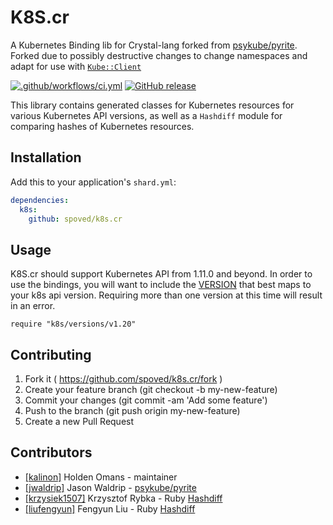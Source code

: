 # K8S.cr

A Kubernetes Binding lib for Crystal-lang forked from [psykube/pyrite](https://github.com/psykube/pyrite).
Forked due to possibly destructive changes to change namespaces and adapt for use with [`Kube::Client`](https://github.com/spoved/kube-client.cr)

[![.github/workflows/ci.yml](https://github.com/spoved/k8s.cr/actions/workflows/ci.yml/badge.svg)](https://github.com/spoved/k8s.cr/actions/workflows/ci.yml) [![GitHub release](https://img.shields.io/github/release/spoved/k8s.cr.svg)](https://github.com/spoved/k8s.cr/releases)

This library contains generated classes for Kubernetes resources for various Kubernetes API versions, as well as a `Hashdiff` module for comparing hashes of Kubernetes resources.

## Installation

Add this to your application's `shard.yml`:

```yaml
dependencies:
  k8s:
    github: spoved/k8s.cr
```

## Usage

K8S.cr should support Kubernetes API from 1.11.0 and beyond. In order to use
the bindings, you will want to include the [VERSION](src/versions) that best maps to your k8s api version.
Requiring more than one version at this time will result in an error.

```crystal
require "k8s/versions/v1.20"
```

## Contributing

1. Fork it ( https://github.com/spoved/k8s.cr/fork )
2. Create your feature branch (git checkout -b my-new-feature)
3. Commit your changes (git commit -am 'Add some feature')
4. Push to the branch (git push origin my-new-feature)
5. Create a new Pull Request

## Contributors

- [[kalinon]](https://github.com/kalinon) Holden Omans - maintainer
- [[jwaldrip]](https://github.com/jwaldrip) Jason Waldrip - [psykube/pyrite](https://github.com/psykube/pyrite)
- [[krzysiek1507]](https://github.com/krzysiek1507) Krzysztof Rybka - Ruby [Hashdiff](https://github.com/liufengyun/hashdiff)
- [[liufengyun]](https://github.com/liufengyun) Fengyun Liu - Ruby [Hashdiff](https://github.com/liufengyun/hashdiff)
